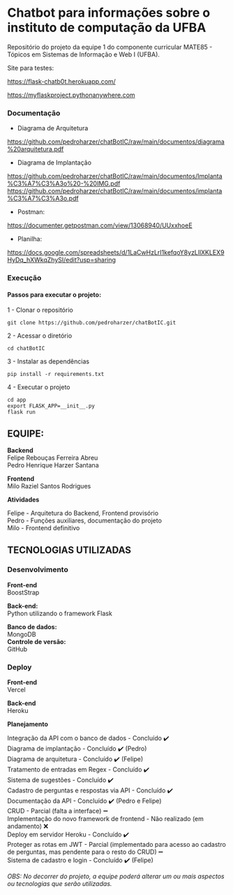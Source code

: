 



# Chatbot para informações sobre o instituto de computação da UFBA
Repositório do projeto da equipe 1 do componente curricular MATE85 - Tópicos em Sistemas de Informação e Web I (UFBA).

Site para testes:

https://flask-chatb0t.herokuapp.com/

https://myflaskproject.pythonanywhere.com


### Documentação

* Diagrama de Arquitetura

https://github.com/pedroharzer/chatBotIC/raw/main/documentos/diagrama%20arquitetura.pdf

* Diagrama de Implantação

https://github.com/pedroharzer/chatBotIC/raw/main/documentos/Implanta%C3%A7%C3%A3o%20-%20IMG.pdf
<br>
https://github.com/pedroharzer/chatBotIC/raw/main/documentos/implanta%C3%A7%C3%A3o.pdf

* Postman:

https://documenter.getpostman.com/view/13068940/UUxxhoeE

* Planilha:

https://docs.google.com/spreadsheets/d/1LaCwHzLrI1kefqoY8yzLllXKLEX9HyDq_hXWkqZhySI/edit?usp=sharing

### Execução

#### Passos para executar o projeto:
1 - Clonar o repositório
```
git clone https://github.com/pedroharzer/chatBotIC.git
```
2 - Acessar o diretório
```
cd chatBotIC
```
3 - Instalar as dependências
```
pip install -r requirements.txt
```
4 - Executar o projeto
```
cd app
export FLASK_APP=__init__.py
flask run
```

## EQUIPE:

**Backend**<br>
Felipe Rebouças Ferreira Abreu<br>
Pedro Henrique Harzer Santana<br>

**Frontend**<br>
Milo Raziel Santos Rodrigues<br>

**Atividades**<br>

Felipe - Arquitetura do Backend, Frontend provisório<br>
Pedro - Funções auxiliares, documentação do projeto<br>
Milo - Frontend definitivo<br>

## TECNOLOGIAS UTILIZADAS

### Desenvolvimento

**Front-end** <br>
BoostStrap

**Back-end:** <br>
Python utilizando o framework Flask

**Banco de dados:**<br>
MongoDB
<br>
**Controle de versão:**<br>
GitHub

### Deploy

**Front-end**<br>
Vercel

**Back-end**<br>
Heroku


**Planejamento**<br>

Integração da API com o banco de dados - Concluído ✔️
<br>
Diagrama de implantação - Concluído ✔️ (Pedro)
<br>
Diagrama de arquitetura - Concluído ✔️ (Felipe)
<br>
Tratamento de entradas em Regex - Concluído ✔️
<br>
Sistema de sugestões - Concluído ✔️
<br>
Cadastro de perguntas e respostas via API - Concluído ✔️
<br>
Documentação da API - Concluído ✔️ (Pedro e Felipe)
<br>
CRUD - Parcial (falta a interface) ➖ 
<br>
Implementação do novo framework de frontend - Não realizado (em andamento) ❌
<br>
Deploy em servidor Heroku - Concluído ✔️
<br>
Proteger as rotas em JWT - Parcial (implementado para acesso ao cadastro de perguntas, mas pendente para o resto do CRUD) ➖ 
<br>
Sistema de cadastro e login - Concluído ✔️ (Felipe)



*OBS: No decorrer do projeto, a equipe poderá alterar um ou mais aspectos ou tecnologias que serão utilizadas.*

